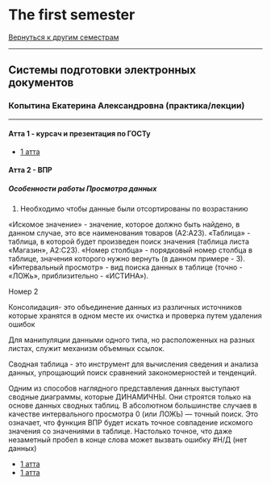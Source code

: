 # The first semester
[Вернуться к другим семестрам](README.md)

***

## Системы подготовки электронных документов
### Копытина Екатерина Александровна (практика/лекции)
***
#### Атта 1 - курсач и презентация по ГОСТу
+ [1 атта](1-sem/sped/sped-att-1)

#### Атта 2 - ВПР
##### Особенности работы Просмотра данных
1. Необходимо чтобы данные были отсортированы по возрастанию

«Искомое значение» - значение, которое должно быть найдено, в данном случае, это все наименования товаров (А2:A23).
«Таблица» - таблица, в которой будет произведен поиск значения (таблица листа «Магазин», А2:С23).
«Номер столбца» - порядковый номер столбца в таблице, значения которого нужно вернуть (в данном примере - 3).
«Интервальный просмотр» - вид поиска данных в таблице (точно -
«ЛОЖь», приблизительно - «ИСТИНА»).

Номер 2

Консолидация- это объединение данных из различных источников которые хранятся в одном месте их очистка и проверка путем удаления ошибок

Для манипуляции данными одного типа, но расположенных на разных листах, служит механизм объемных ссылок.

Сводная таблица - это инструмент для вычисления сведения и анализа данных, упрощающий поиск сравнений закономерностей и тенденций.

Одним из способов наглядного представления данных выступают сводные диаграммы, которые ДИНАМИЧНЫ. Они строятся только на основе данных сводных таблиц.
В абсолютном большинстве случаев в качестве интервального просмотра 0 (или ЛОЖЬ) — точный поиск. Это означает, что функция ВПР будет искать точное совпадение искомого значения со значениями в таблице. Настолько точное, что даже незаметный пробел в конце слова может вызвать ошибку #Н/Д (нет данных)
+ [1 атта](1-sem/sped/sped-att-2)
+ [1 атта](1-sem/sped/sped-att-3)

